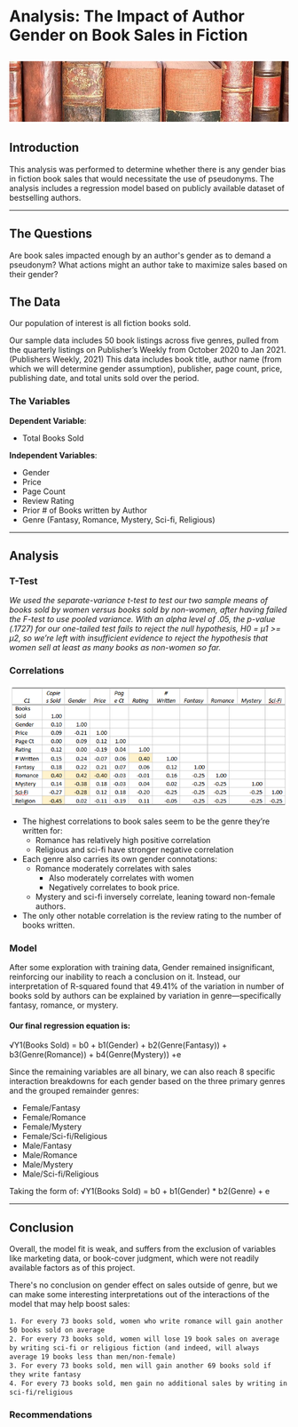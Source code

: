 # Analysis: The Impact of Author Gender on Book Sales in Fiction

![](Images/books.jpg)
---

## Introduction
This analysis was performed to determine whether there is any gender bias in fiction book sales that would necessitate the use of pseudonyms. The analysis includes a regression model based on publicly available dataset of bestselling authors.

---

## The Questions

Are book sales impacted enough by an author's gender as to demand a pseudonym?
What actions might an author take to maximize sales based on their gender?

## The Data

Our population of interest is all fiction books sold.

Our sample data includes 50 book listings across five genres, pulled from the quarterly listings on Publisher’s Weekly from October 2020 to Jan 2021. (Publishers Weekly, 2021) This data includes book title, author name (from which we will determine gender assumption), publisher, page count, price, publishing date, and total units sold over the period.

### The Variables

**Dependent Variable**: 
- Total Books Sold

**Independent Variables**:

- Gender
- Price
- Page Count
- Review Rating
- Prior # of Books written by Author
- Genre (Fantasy, Romance, Mystery, Sci-fi, Religious)

---

## Analysis

### T-Test
*We used the separate-variance t-test to test our two sample means of books sold by women versus books sold by non-women, after having failed the F-test to use pooled variance. With an alpha level of .05, the p-value (.1727) for our one-tailed test fails to reject the null hypothesis, H0 = µ1 >= µ2, so we’re left with insufficient evidence to reject the hypothesis that women sell at least as many books as non-women so far.*

### Correlations
![](Images/correlations.png)

- The highest correlations to book sales seem to be the genre they’re written for:
  - Romance has relatively high positive correlation
  - Religious and sci-fi have stronger negative correlation
- Each genre also carries its own gender connotations:
  - Romance moderately correlates with sales
    - Also moderately correlates with women
    - Negatively correlates to book price.
  - Mystery and sci-fi inversely correlate, leaning toward non-female authors.
- The only other notable correlation is the review rating to the number of books written.

### Model

After some exploration with training data, Gender remained insignificant, reinforcing our inability to reach a conclusion on it. Instead, our interpretation of R-squared found that 49.41% of the variation in number of books sold by authors can be explained by variation in genre—specifically fantasy, romance, or mystery.

#### Our final regression equation is: 

√Y1(Books Sold) = b0 + b1(Gender) + b2(Genre(Fantasy)) + b3(Genre(Romance)) + b4(Genre(Mystery)) +e


Since the remaining variables are all binary, we can also reach 8 specific interaction breakdowns for each gender based on the three primary genres and the grouped remainder genres:

  - Female/Fantasy
  - Female/Romance
  - Female/Mystery
  - Female/Sci-fi/Religious
  - Male/Fantasy
  - Male/Romance
  - Male/Mystery
  - Male/Sci-fi/Religious

Taking the form of:
√Y1(Books Sold) = b0 + b1(Gender) * b2(Genre) + e

---
## Conclusion

Overall, the model fit is weak, and suffers from the exclusion of variables like marketing data, or book-cover judgment, which were not readily available factors as of this project.

There's no conclusion on gender effect on sales outside of genre, but we can make some interesting interpretations out of the interactions of the model that may help boost sales:

    1. For every 73 books sold, women who write romance will gain another 50 books sold on average
    2. For every 73 books sold, women will lose 19 book sales on average by writing sci-fi or religious fiction (and indeed, will always average 19 books less than men/non-female)
    3. For every 73 books sold, men will gain another 69 books sold if they write fantasy
    4. For every 73 books sold, men gain no additional sales by writing in sci-fi/religious




### Recommendations


